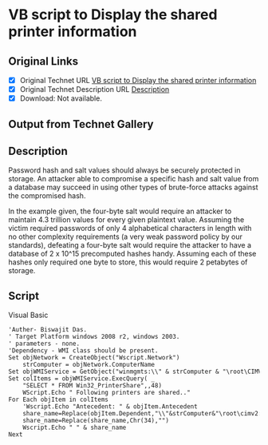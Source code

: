 # VB script to Display the shared printer information

## Original Links

- [x] Original Technet URL [VB script to Display the shared printer information](https://gallery.technet.microsoft.com/ae3f7fe1-8390-4aae-bbe9-c117da976398)
- [x] Original Technet Description URL [Description](https://gallery.technet.microsoft.com/ae3f7fe1-8390-4aae-bbe9-c117da976398/description)
- [x] Download: Not available.

## Output from Technet Gallery

## Description

Password hash and salt values should always be securely protected in storage. An attacker able to compromise a specific hash and salt value from a database may succeed in using other types of brute-force attacks against the compromised hash.

In the example given, the four-byte salt would require an attacker to maintain 4.3 trillion values for every given plaintext value. Assuming the victim required passwords of only 4 alphabetical characters in length with no other complexity requirements (a  very weak password policy by our standards), defeating a four-byte salt would require the attacker to have a database of 2 x 10^15 precomputed hashes handy. Assuming each of these hashes only required one byte to store, this would require 2 petabytes of storage.

## Script

Visual Basic

```
'Auther- Biswajit Das.
' Target Platform windows 2008 r2, windows 2003.
' parameters - none.
'Dependency - WMI class should be present.
Set objNetwork = CreateObject("Wscript.Network")
    strComputer = objNetwork.ComputerName
Set objWMIService = GetObject("winmgmts:\\" & strComputer & "\root\CIMV2")
Set colItems = objWMIService.ExecQuery( _
    "SELECT * FROM Win32_PrinterShare",,48)
    WScript.Echo " Following printers are shared.."
For Each objItem in colItems
    'Wscript.Echo "Antecedent: " & objItem.Antecedent
    share_name=Replace(objItem.Dependent,"\\"&strComputer&"\root\cimv2:Win32_Share.Name=","")
    share_name=Replace(share_name,Chr(34),"")
    Wscript.Echo " " & share_name
Next
```

